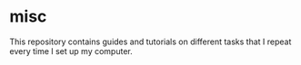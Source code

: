 # misc
This repository contains guides and tutorials on different tasks that I repeat every time I set up my computer.
